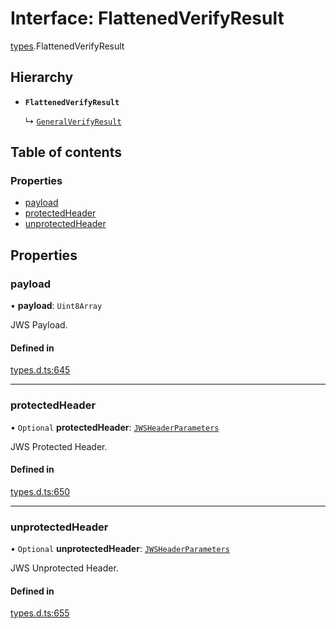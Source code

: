# Interface: FlattenedVerifyResult

[types](../modules/types.md).FlattenedVerifyResult

## Hierarchy

- **`FlattenedVerifyResult`**

  ↳ [`GeneralVerifyResult`](types.GeneralVerifyResult.md)

## Table of contents

### Properties

- [payload](types.FlattenedVerifyResult.md#payload)
- [protectedHeader](types.FlattenedVerifyResult.md#protectedheader)
- [unprotectedHeader](types.FlattenedVerifyResult.md#unprotectedheader)

## Properties

### payload

• **payload**: `Uint8Array`

JWS Payload.

#### Defined in

[types.d.ts:645](https://github.com/panva/jose/blob/v3.16.0/src/types.d.ts#L645)

___

### protectedHeader

• `Optional` **protectedHeader**: [`JWSHeaderParameters`](types.JWSHeaderParameters.md)

JWS Protected Header.

#### Defined in

[types.d.ts:650](https://github.com/panva/jose/blob/v3.16.0/src/types.d.ts#L650)

___

### unprotectedHeader

• `Optional` **unprotectedHeader**: [`JWSHeaderParameters`](types.JWSHeaderParameters.md)

JWS Unprotected Header.

#### Defined in

[types.d.ts:655](https://github.com/panva/jose/blob/v3.16.0/src/types.d.ts#L655)
